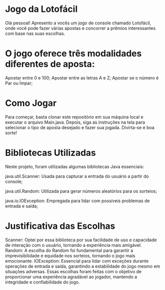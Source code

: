 # Jogo da Lotofácil
Olá pessoal! Apresento a vocês um jogo de console chamado Lotofácil, onde você pode fazer várias apostas e concorrer a prêmios interessantes com base nas suas escolhas.

# O jogo oferece três modalidades diferentes de aposta:
Apostar entre 0 e 100;
Apostar entre as letras A e Z;
Apostar se o número é Par ou Ímpar;

# Como Jogar
Para começar, basta clonar este repositório em sua máquina local e executar o arquivo Main.java. Depois, siga as instruções na tela para selecionar o tipo de aposta desejado e fazer sua jogada. Divirta-se e boa sorte!


# Bibliotecas Utilizadas
Neste projeto, foram utilizadas algumas bibliotecas Java essenciais:

java.util.Scanner: Usada para capturar a entrada do usuário a partir do console;

java.util.Random: Utilizada para gerar números aleatórios para os sorteios;

java.io.IOException: Empregada para lidar com possíveis problemas de entrada e saída;

# Justificativa das Escolhas
Scanner: Optei por essa biblioteca por sua facilidade de uso e capacidade de interação com o usuário, tornando a experiência mais amigável.
Random: A escolha do Random foi fundamental para garantir a imprevisibilidade e equidade nos sorteios, tornando o jogo mais emocionante.
IOException: Essencial para lidar com exceções durante operações de entrada e saída, garantindo a estabilidade do jogo mesmo em situações adversas.
Essas escolhas foram feitas com o objetivo de proporcionar uma experiência agradável ao jogador, mantendo a integridade e confiabilidade do jogo.
